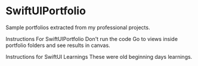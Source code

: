 # SwiftUIPortfolio
Sample portfolios extracted from my professional projects.

Instructions For SwiftUIPortfolio
Don't run the code
Go to views inside portfolio folders and see results in canvas.

Instructions for SwiftUI Learnings
These were old beginning days learnings.
